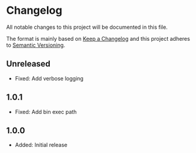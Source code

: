# Changelog

All notable changes to this project will be documented in this file.

The format is mainly based on [Keep a Changelog](http://keepachangelog.com/)
and this project adheres to [Semantic Versioning](http://semver.org/).

## Unreleased

- Fixed: Add verbose logging

## 1.0.1

- Fixed: Add bin exec path

## 1.0.0

- Added: Initial release
